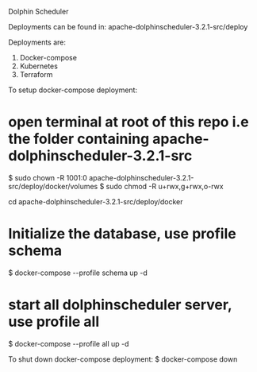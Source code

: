 Dolphin Scheduler

Deployments can be found in:
  apache-dolphinscheduler-3.2.1-src/deploy

Deployments are:
  1) Docker-compose
  2) Kubernetes
  3) Terraform

To setup docker-compose deployment:
  # open terminal at root of this repo i.e the folder containing apache-dolphinscheduler-3.2.1-src
  $ sudo chown -R 1001:0 apache-dolphinscheduler-3.2.1-src/deploy/docker/volumes
  $ sudo chmod -R u+rwx,g+rwx,o-rwx

  cd apache-dolphinscheduler-3.2.1-src/deploy/docker
  # Initialize the database, use profile schema
  $ docker-compose --profile schema up -d
  
  # start all dolphinscheduler server, use profile all
  $ docker-compose --profile all up -d

To shut down docker-compose deployment:
  $ docker-compose down
  
